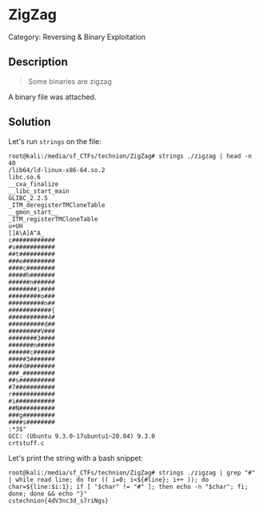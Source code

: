 # ZigZag
Category: Reversing & Binary Exploitation

## Description
> Some binaries are zigzag


A binary file was attached.

## Solution

Let's run `strings` on the file:

```console
root@kali:/media/sf_CTFs/technion/ZigZag# strings ./zigzag | head -n 40
/lib64/ld-linux-x86-64.so.2
libc.so.6
__cxa_finalize
__libc_start_main
GLIBC_2.2.5
_ITM_deregisterTMCloneTable
__gmon_start__
_ITM_registerTMCloneTable
u+UH
[]A\A]A^A_
c############
#s###########
##t##########
###e#########
####c########
#####h#######
######n######
########i####
#########o###
##########n##
############{
###########4#
##########d##
#########V###
########3####
#######n#####
######c######
#####3#######
####d########
###_#########
##s##########
#7###########
r############
#i###########
##N##########
###g#########
####s########
:*3$"
GCC: (Ubuntu 9.3.0-17ubuntu1~20.04) 9.3.0
crtstuff.c
```

Let's print the string with a bash snippet:
```console
root@kali:/media/sf_CTFs/technion/ZigZag# strings ./zigzag | grep "#" | while read line; do for (( i=0; i<${#line}; i++ )); do char=${line:$i:1}; if [ "$char" != "#" ]; then echo -n "$char"; fi; done; done && echo "}"
cstechnion{4dV3nc3d_s7riNgs}
```